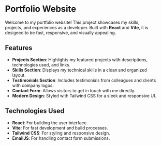 # Portfolio Website

Welcome to my portfolio website! This project showcases my skills, projects, and experiences as a developer. Built with **React** and **Vite**, it is designed to be fast, responsive, and visually appealing.

## Features

- **Projects Section**: Highlights my featured projects with descriptions, technologies used, and links.
- **Skills Section**: Displays my technical skills in a clean and organized layout.
- **Testimonials Section**: Includes testimonials from colleagues and clients with company logos.
- **Contact Form**: Allows visitors to get in touch with me directly.
- **Modern Design**: Styled with Tailwind CSS for a sleek and responsive UI.

## Technologies Used

- **React**: For building the user interface.
- **Vite**: For fast development and build processes.
- **Tailwind CSS**: For styling and responsive design.
- **EmailJS**: For handling contact form submissions.
